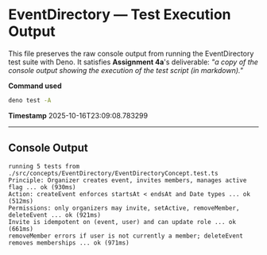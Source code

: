 # EventDirectory — Test Execution Output

This file preserves the raw console output from running the EventDirectory test suite with Deno.
It satisfies **Assignment 4a**'s deliverable: *"a copy of the console output showing the execution of the test script (in markdown)."*

**Command used**
```bash
deno test -A
```

**Timestamp**
2025-10-16T23:09:08.783299

---

## Console Output

```
running 5 tests from ./src/concepts/EventDirectory/EventDirectoryConcept.test.ts
Principle: Organizer creates event, invites members, manages active flag ... ok (930ms)
Action: createEvent enforces startsAt < endsAt and Date types ... ok (512ms)
Permissions: only organizers may invite, setActive, removeMember, deleteEvent ... ok (921ms)
Invite is idempotent on (event, user) and can update role ... ok (661ms)
removeMember errors if user is not currently a member; deleteEvent removes memberships ... ok (971ms)
```

